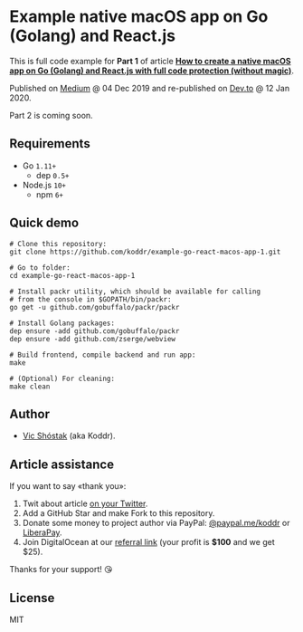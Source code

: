# Example native macOS app on Go (Golang) and React.js

This is full code example for **Part 1** of article [**How to create a native macOS app on Go (Golang) and React.js with full code protection (without magic)**](https://dev.to/koddr/how-to-create-a-native-macos-app-on-go-golang-and-react-js-with-full-code-protection-part-1-463k).

Published on [Medium](https://link.medium.com/F5aFjvld91) @ 04 Dec 2019 and re-published on [Dev.to](https://dev.to/koddr/how-to-create-a-native-macos-app-on-go-golang-and-react-js-with-full-code-protection-part-1-463k) @ 12 Jan 2020.

Part 2 is coming soon.

## Requirements

- Go `1.11+`
  - dep `0.5+`
- Node.js `10+`
  - npm `6+`

## Quick demo

```console
# Clone this repository:
git clone https://github.com/koddr/example-go-react-macos-app-1.git

# Go to folder:
cd example-go-react-macos-app-1

# Install packr utility, which should be available for calling
# from the console in $GOPATH/bin/packr:
go get -u github.com/gobuffalo/packr/packr

# Install Golang packages:
dep ensure -add github.com/gobuffalo/packr
dep ensure -add github.com/zserge/webview

# Build frontend, compile backend and run app:
make

# (Optional) For cleaning:
make clean
```

## Author

- [Vic Shóstak](https://github.com/koddr) (aka Koddr).

## Article assistance

If you want to say «thank you»:

1. Twit about article [on your Twitter](<https://twitter.com/intent/tweet?text=How%20to%20create%20a%20native%20macOS%20app%20on%20@Golang%20and%20@reactjs%20with%20full%20code%20protection%20(Part%201)%20%F0%9F%98%89%20https://dev.to/koddr/how-to-create-a-native-macos-app-on-go-golang-and-react-js-with-full-code-protection-part-1-463k>).
2. Add a GitHub Star and make Fork to this repository.
3. Donate some money to project author via PayPal: [@paypal.me/koddr](https://paypal.me/koddr?locale.x=en_EN) or [LiberaPay](https://liberapay.com/koddr/donate).
4. Join DigitalOcean at our [referral link](https://m.do.co/c/b41859fa9b6e) (your profit is **\$100** and we get \$25).

Thanks for your support! 😘

## License

MIT
